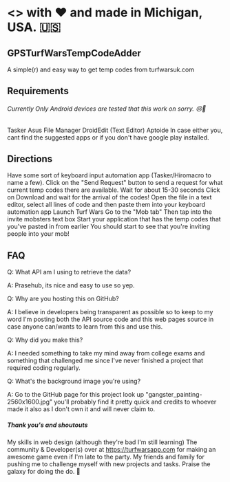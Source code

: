 # <> with :heart: and made in Michigan, USA. :us:

## GPSTurfWarsTempCodeAdder
A simple(r) and easy way to get temp codes from turfwarsuk.com
## Requirements
###### Currently Only Android devices are tested that this work on sorry. :cry::iphone:
Tasker
Asus File Manager
DroidEdit (Text Editor)
Aptoide
In case either you, cant find the suggested apps or if you don't have google play installed.
## Directions
Have some sort of keyboard input automation app (Tasker/Hiromacro to name a few).
Click on the "Send Request" button to send a request for what current temp codes there are available.
Wait for about 15-30 seconds
Click on Download and wait for the arrival of the codes!
Open the file in a text editor, select all lines of code and then paste them into your keyboard automation app
Launch Turf Wars
Go to the "Mob tab"
Then tap into the invite mobsters text box
Start your application that has the temp codes that you've pasted in from earlier
You should start to see that you're inviting people into your mob!
## FAQ
Q: What API am I using to retrieve the data?

A: Prasehub, its nice and easy to use so yep.

Q: Why are you hosting this on GitHub?

A: I believe in developers being transparent as possible so to keep to my word I'm posting both the API source code and this web pages source in case anyone can/wants to learn from this and use this.

Q: Why did you make this?

A: I needed something to take my mind away from college exams and something that challenged me since I've never finished a project that required coding regularly.

Q: What's the background image you're using?

A: Go to the GitHub page for this project look up "gangster_painting-2560x1600.jpg" you'll probably find it pretty quick and credits to whoever made it also as I don't own it and will never claim to.
##### Thank you's and shoutouts
My skills in web design (although they're bad I'm still learning)
The community & Developer(s) over at https://turfwarsapp.com for making an awesome game even if I'm late to the party.
My friends and family for pushing me to challenge myself with new projects and tasks.
Praise the galaxy for doing the do. :milky_way:
